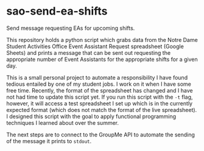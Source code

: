 # sao-send-ea-shifts
Send message requesting EAs for upcoming shifts.

This repository holds a python script which grabs data from the Notre Dame Student Activities Office Event Assistant Request spreadsheet (Google Sheets) and prints a message that can be sent out requesting the appropriate number of Event Assistants for the appropriate shifts for a given day.

This is a small personal project to automate a responsibility I have found tedious entailed by one of my student jobs. I work on it when I have some free time.
Recently, the format of the spreadsheet has changed and I have not had time to update this script yet. If you run this script with the `-t` flag, however, it will access a test spreadsheet I set up which is in the currently expected format (which does not match the format of the live spreadsheet). I designed this script with the goal to apply functional programming techniques I learned about over the summer.

The next steps are to connect to the GroupMe API to automate the sending of the message it prints to `stdout`.
